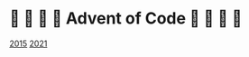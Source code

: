 # 🎄 🌲 🎄 🌲 Advent of Code 🎄 🌲 🎄 🌲

[2015](https://github.com/snelling-a/Advent_of_Code/tree/main/2015)
[2021](https://github.com/snelling-a/Advent_of_Code/tree/main/2021)
